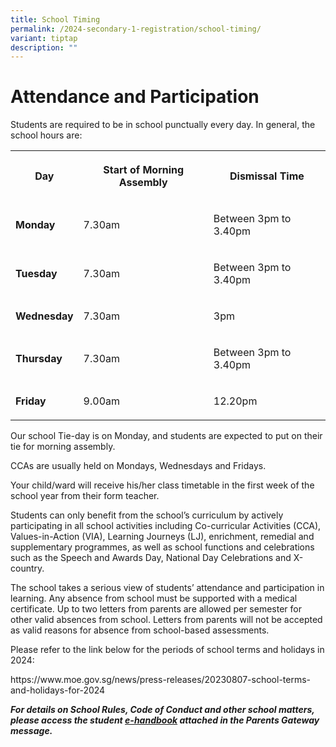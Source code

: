```yaml
---
title: School Timing
permalink: /2024-secondary-1-registration/school-timing/
variant: tiptap
description: ""
---
```

<h1>Attendance and Participation</h1><p>Students are required to be in school punctually every day. In general, the school hours are:</p><table><tbody><tr><th rowspan="1" colspan="1"><p>Day</p></th><th rowspan="1" colspan="1"><p>Start of Morning Assembly</p></th><th rowspan="1" colspan="1"><p>Dismissal Time</p></th></tr><tr><td rowspan="1" colspan="1"><p><strong>Monday</strong></p></td><td rowspan="1" colspan="1"><p>7.30am</p></td><td rowspan="1" colspan="1"><p>Between 3pm to 3.40pm</p></td></tr><tr><td rowspan="1" colspan="1"><p><strong>Tuesday</strong></p></td><td rowspan="1" colspan="1"><p>7.30am</p></td><td rowspan="1" colspan="1"><p>Between 3pm to 3.40pm</p></td></tr><tr><td rowspan="1" colspan="1"><p><strong>Wednesday</strong></p></td><td rowspan="1" colspan="1"><p>7.30am</p></td><td rowspan="1" colspan="1"><p>3pm</p></td></tr><tr><td rowspan="1" colspan="1"><p><strong>Thursday</strong></p></td><td rowspan="1" colspan="1"><p>7.30am</p></td><td rowspan="1" colspan="1"><p>Between 3pm to 3.40pm</p></td></tr><tr><td rowspan="1" colspan="1"><p><strong>Friday</strong></p></td><td rowspan="1" colspan="1"><p>9.00am</p></td><td rowspan="1" colspan="1"><p>12.20pm</p></td></tr></tbody></table><p></p><p>Our school Tie-day is on Monday, and students are expected to put on their tie for morning assembly.</p><p>CCAs are usually held on Mondays, Wednesdays and Fridays.</p><p>Your child/ward will receive his/her class timetable in the first week of the school year from their form teacher.</p><p>Students can only benefit from the school’s curriculum by actively participating in all school activities including Co-curricular Activities (CCA), Values-in-Action (VIA), Learning Journeys (LJ), enrichment, remedial and supplementary programmes, as well as school functions and celebrations such as the Speech and Awards Day, National Day Celebrations and X-country.</p><p></p><p>The school takes a serious view of students’ attendance and participation in learning. Any absence from school must be supported with a medical certificate. Up to two letters from parents are allowed per semester for other valid absences from school. Letters from parents will not be accepted as valid reasons for absence from school-based assessments.</p><p></p><p>Please refer to the link below for the periods of school terms and holidays in 2024:</p><p><a rel="noopener noreferrer nofollow" target="_blank">https://www.moe.gov.sg/news/press-releases/20230807-school-terms-and-holidays-for-2024</a></p><p></p><p><strong><em>For details on School Rules, Code of Conduct and other school matters, please access the student <u>e-handbook</u> attached in the Parents Gateway message.</em></strong></p>